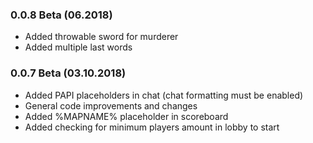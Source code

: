 ### 0.0.8 Beta (06.2018)
* Added throwable sword for murderer
* Added multiple last words

### 0.0.7 Beta (03.10.2018)
* Added PAPI placeholders in chat (chat formatting must be enabled)
* General code improvements and changes
* Added %MAPNAME% placeholder in scoreboard
* Added checking for minimum players amount in lobby to start